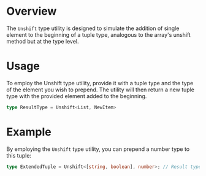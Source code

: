 # Overview
The `Unshift` type utility is designed to simulate the addition of single element to the beginning of a tuple type, analogous to the array's unshift method but at the type level.

# Usage
To employ the Unshift type utility, provide it with a tuple type and the type of the element you wish to prepend. The utility will then return a new tuple type with the provided element added to the beginning.
```typescript
type ResultType = Unshift<List, NewItem>
```

# Example
By employing the `Unshift` type utility, you can prepend a number type to this tuple:
```typescript
type ExtendedTuple = Unshift<[string, boolean], number>; // Result type: [number, string, boolean]
```
